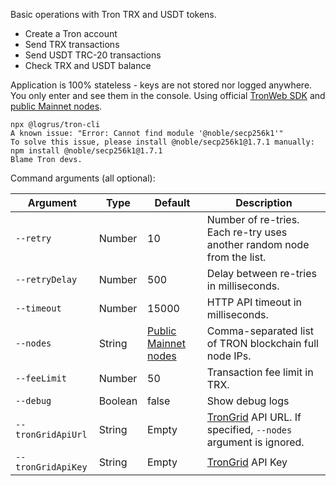 Basic operations with Tron TRX and USDT tokens.
- Create a Tron account
- Send TRX transactions
- Send USDT TRC-20 transactions
- Check TRX and USDT balance

Application is 100% stateless - keys are not stored nor logged anywhere. You only enter and see them in the console.
Using official [TronWeb SDK](https://developers.tron.network/docs/tronweb-1) and [public Mainnet nodes](https://developers.tron.network/docs/networks#public-node).

```
npx @logrus/tron-cli
A known issue: "Error: Cannot find module '@noble/secp256k1'"
To solve this issue, please install @noble/secp256k1@1.7.1 manually: npm install @noble/secp256k1@1.7.1
Blame Tron devs.
```

Command arguments (all optional):

| Argument           | Type    | Default | Description |
| ------------------ | ------- | ------- | ----------- |
| `--retry`          | Number  | 10      | Number of re-tries. Each re-try uses another random node from the list. |
| `--retryDelay`     | Number  | 500     | Delay between re-tries in milliseconds. |
| `--timeout`        | Number  | 15000   | HTTP API timeout in milliseconds. |
| `--nodes`          | String  | [Public Mainnet nodes](https://developers.tron.network/docs/networks#public-node) | Comma-separated list of TRON blockchain full node IPs. |
| `--feeLimit`       | Number  | 50    | Transaction fee limit in TRX. |
| `--debug`          | Boolean | false | Show debug logs |
| `--tronGridApiUrl` | String  | Empty | [TronGrid](https://developers.tron.network/reference/background) API URL. If specified, `--nodes` argument is ignored. |
| `--tronGridApiKey` | String  | Empty | [TronGrid](https://developers.tron.network/reference/background) API Key |

